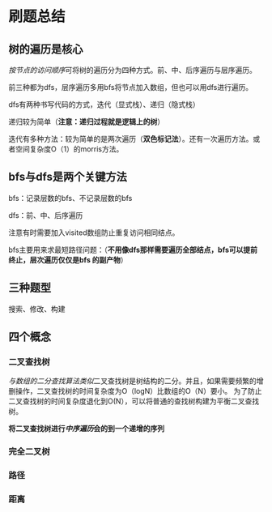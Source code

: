 # 刷题总结



## 树的遍历是核心

*按节点的访问顺序*可将树的遍历分为四种方式。前、中、后序遍历与层序遍历。

前三种都为dfs，层序遍历多用bfs将节点加入数组，但也可以用dfs进行遍历。



dfs有两种书写代码的方式，迭代（显式栈）、递归（隐式栈）

递归较为简单（**注意：递归过程就是逻辑上的树**）

迭代有多种方法：较为简单的是两次遍历（**双色标记法**）。还有一次遍历方法。或者空间复杂度O（1）的morris方法。



## bfs与dfs是两个关键方法

bfs：记录层数的bfs、不记录层数的bfs

dfs：前、中、后序遍历

注意有时需要加入visited数组防止重复访问相同结点。



bfs主要用来求最短路径问题：（**不用像dfs那样需要遍历全部结点，bfs可以提前终止，层次遍历仅仅是bfs 的副产物**）



## 三种题型

搜索、修改、构建



## 四个概念

### 二叉查找树

*与数组的二分查找算法类似*二叉查找树是树结构的二分。并且，如果需要频繁的增删操作，二叉查找树的时间复杂度为O（logN）比数组的O（N）要小。 为了防止二叉查找树的时间复杂度退化到O(N），可以将普通的查找树构建为平衡二叉查找树。

**将二叉查找树进行*中序遍历*会的到一个递增的序列**

### 完全二叉树

### 路径

### 距离








